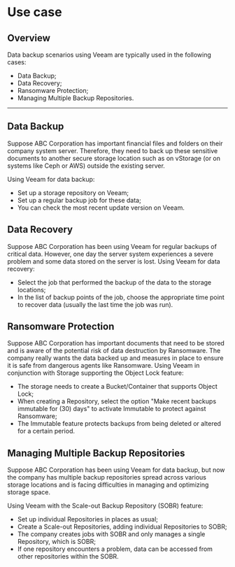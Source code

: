 # Use case

## Overview

Data backup scenarios using Veeam are typically used in the following cases:

* Data Backup;
* &#x20;Data Recovery;&#x20;
* Ransomware Protection;&#x20;
* Managing Multiple Backup Repositories.

***

## Data Backup

Suppose ABC Corporation has important financial files and folders on their company system server. Therefore, they need to back up these sensitive documents to another secure storage location such as on vStorage (or on systems like Ceph or AWS) outside the existing server.&#x20;

Using Veeam for data backup:

* Set up a storage repository on Veeam;
* Set up a regular backup job for these data;
* You can check the most recent update version on Veeam.

## Data Recovery

Suppose ABC Corporation has been using Veeam for regular backups of critical data. However, one day the server system experiences a severe problem and some data stored on the server is lost. Using Veeam for data recovery:

* Select the job that performed the backup of the data to the storage locations;
* In the list of backup points of the job, choose the appropriate time point to recover data (usually the last time the job was run).

## Ransomware Protection

Suppose ABC Corporation has important documents that need to be stored and is aware of the potential risk of data destruction by Ransomware. The company really wants the data backed up and measures in place to ensure it is safe from dangerous agents like Ransomware. Using Veeam in conjunction with Storage supporting the Object Lock feature:

* The storage needs to create a Bucket/Container that supports Object Lock;
* When creating a Repository, select the option "Make recent backups immutable for (30) days" to activate Immutable to protect against Ransomware;
* The Immutable feature protects backups from being deleted or altered for a certain period.

## Managing Multiple Backup Repositories

Suppose ABC Corporation has been using Veeam for data backup, but now the company has multiple backup repositories spread across various storage locations and is facing difficulties in managing and optimizing storage space.&#x20;

Using Veeam with the Scale-out Backup Repository (SOBR) feature:

* Set up individual Repositories in places as usual;
* Create a Scale-out Repositories, adding individual Repositories to SOBR;
* The company creates jobs with SOBR and only manages a single Repository, which is SOBR;
* If one repository encounters a problem, data can be accessed from other repositories within the SOBR.

